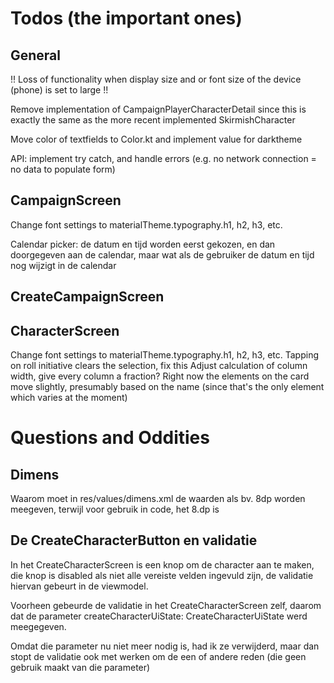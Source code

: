 # Todos (the important ones)

## General

!! Loss of functionality when display size and or font size of the device (phone) is set to large !!

Remove implementation of CampaignPlayerCharacterDetail since this is exactly the same as the more
recent implemented SkirmishCharacter

Move color of textfields to Color.kt and implement value for darktheme

API: implement try catch, and handle errors (e.g. no network connection = no data to populate form)

## CampaignScreen

Change font settings to materialTheme.typography.h1, h2, h3, etc.

Calendar picker: de datum en tijd worden eerst gekozen, en dan doorgegeven aan de calendar, maar wat
als de gebruiker de datum en tijd nog wijzigt in de calendar

## CreateCampaignScreen


## CharacterScreen

Change font settings to materialTheme.typography.h1, h2, h3, etc.
Tapping on roll initiative clears the selection, fix this
Adjust calculation of column width, give every column a fraction? Right now the elements on the card
move slightly, presumably based on the name (since that's the only element which varies at the
moment)

# Questions and Oddities

## Dimens

Waarom moet in res/values/dimens.xml de waarden als bv. 8dp worden meegeven, terwijl voor gebruik in
code, het 8.dp is

## De CreateCharacterButton en validatie

In het CreateCharacterScreen is een knop om de character aan te maken, die knop is disabled als niet
alle vereiste velden ingevuld zijn, de validatie hiervan gebeurt in de viewmodel.

Voorheen gebeurde de validatie in het CreateCharacterScreen zelf, daarom dat de parameter
createCharacterUiState: CreateCharacterUiState werd meegegeven.

Omdat die parameter nu niet meer nodig is, had ik ze verwijderd, maar dan stopt de validatie ook met
werken om de een of andere reden (die geen gebruik maakt van die parameter)